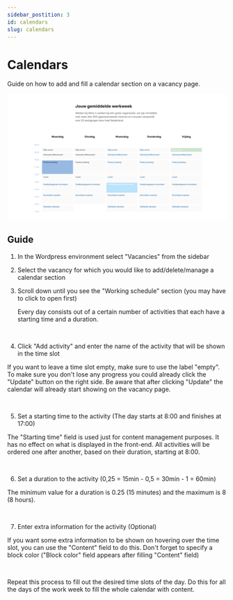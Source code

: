 ```yaml
---
sidebar_postition: 3
id: calendars
slug: calendars
---
```


# Calendars

Guide on how to add and fill a calendar section on a vacancy page.

![IMAGE ALT TEXT HERE](../static/img/calendar-documentation-image.png)


## Guide

1. In the Wordpress environment select "Vacancies" from the sidebar

2. Select the vacancy for which you would like to add/delete/manage a calendar section

3. Scroll down until you see the "Working schedule" section (you may have to click to open first)

   Every day consists out of a certain number of activities that each have a starting time and a duration.

   <br>

4. Click "Add activity" and enter the name of the activity that will be shown in the time slot

  If you want to leave a time slot empty, make sure to use the label "empty". To make sure you don't lose any progress you could already click the "Update" button on the right side. Be aware that after clicking "Update" the calendar will already start showing on the vacancy page.

  <br>

5. Set a starting time to the activity (The day starts at 8:00 and finishes at 17:00)

  The "Starting time" field is used just for content management purposes. It has no effect on what is displayed in the front-end. All activities will be ordered one after another, based on their duration, starting at 8:00.

  <br>

6. Set a duration to the activity (0,25 = 15min - 0,5 = 30min - 1 = 60min)

  The minimum value for a duration is 0.25 (15 minutes) and the maximum is 8 (8 hours).

  <br>

7. Enter extra information for the activity (Optional)

  If you want some extra information to be shown on hovering over the time slot, you can use the "Content" field to do this. Don't forget to specify a block color ("Block color" field appears after filling "Content" field)

  <br>
  
  
Repeat this process to fill out the desired time slots of the day. Do this for all the days of the work week to fill the whole calendar with content.
